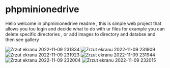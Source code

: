# phpminionedrive

Hello welcome in phpminionedrive readme , this is simple web project that allows you tou login and decide what to do with ur files
for example you can delete specific directories , or add images to directory and databse and then see gallery 


![Zrzut ekranu 2022-11-09 231834](https://user-images.githubusercontent.com/92225516/200954591-545cae04-3bdd-40d4-87c3-06dbf1428d8c.png)
![Zrzut ekranu 2022-11-09 231909](https://user-images.githubusercontent.com/92225516/200954604-c79dac93-d5f7-4f10-82dc-1d0556752a54.png)
![Zrzut ekranu 2022-11-09 231923](https://user-images.githubusercontent.com/92225516/200954609-046fc00e-236a-48e3-a265-d55a74d8eb24.png)
![Zrzut ekranu 2022-11-09 231944](https://user-images.githubusercontent.com/92225516/200954619-823a3605-f0f9-47cc-bd7f-fbe06d8cc609.png)
![Zrzut ekranu 2022-11-09 232004](https://user-images.githubusercontent.com/92225516/200954628-7e427445-8575-4856-8495-6c810ff70da2.png)
![Zrzut ekranu 2022-11-09 232015](https://user-images.githubusercontent.com/92225516/200954642-ac8b84fc-992c-409e-9e32-fa1caee00915.png)
